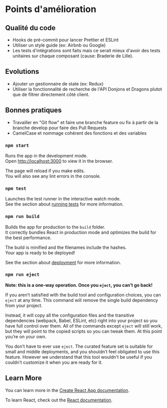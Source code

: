# Points d'amélioration

## Qualité du code

- Hooks de pré-commit pour lancer Prettier et ESLint
- Utiliser un style guide (ex: Airbnb ou Google)
- Les tests d'intégrations sont faits mais ce serait mieux d'avoir des tests unitaires sur chaque composant (cause: Braderie de Lille).

## Evolutions

- Ajouter un gestionnaire de state (ex: Redux)
- Utiliser la fonctionnalité de recherche de l'API Donjons et Dragons plutot que de filtrer directement côté client.

## Bonnes pratiques

- Travailler en "Git flow" et faire une branche feature ou fix à partir de la branche develop pour faire des Pull Requests
- CamelCase et nommage cohérent des fonctions et des variables

### `npm start`

Runs the app in the development mode.\
Open [http://localhost:3000](http://localhost:3000) to view it in the browser.

The page will reload if you make edits.\
You will also see any lint errors in the console.

### `npm test`

Launches the test runner in the interactive watch mode.\
See the section about [running tests](https://facebook.github.io/create-react-app/docs/running-tests) for more information.

### `npm run build`

Builds the app for production to the `build` folder.\
It correctly bundles React in production mode and optimizes the build for the best performance.

The build is minified and the filenames include the hashes.\
Your app is ready to be deployed!

See the section about [deployment](https://facebook.github.io/create-react-app/docs/deployment) for more information.

### `npm run eject`

**Note: this is a one-way operation. Once you `eject`, you can’t go back!**

If you aren’t satisfied with the build tool and configuration choices, you can `eject` at any time. This command will remove the single build dependency from your project.

Instead, it will copy all the configuration files and the transitive dependencies (webpack, Babel, ESLint, etc) right into your project so you have full control over them. All of the commands except `eject` will still work, but they will point to the copied scripts so you can tweak them. At this point you’re on your own.

You don’t have to ever use `eject`. The curated feature set is suitable for small and middle deployments, and you shouldn’t feel obligated to use this feature. However we understand that this tool wouldn’t be useful if you couldn’t customize it when you are ready for it.

## Learn More

You can learn more in the [Create React App documentation](https://facebook.github.io/create-react-app/docs/getting-started).

To learn React, check out the [React documentation](https://reactjs.org/).
